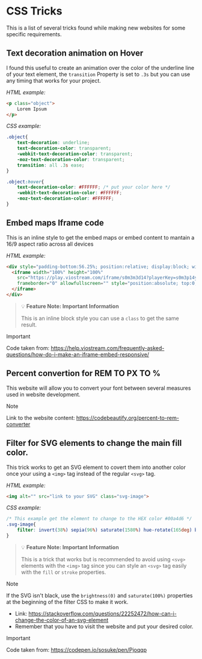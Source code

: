 # CSS Tricks 

This is a list of several tricks found while making new websites for some specific requirements.

## Text decoration animation on Hover

I found this useful to create an animation over the color of the underline line of your text element, the `transition` Property is set to `.3s` but you can use any timing that works for your project. 

*HTML example:*

```html
<p class="object">
    Lorem Ipsum
</p>
```
*CSS example:*

```css
.object{
    text-decoration: underline;
    text-decoration-color: transparent;
    -webkit-text-decoration-color: transparent;
    -moz-text-decoration-color: transparent;
    transition: all .3s ease;
}

.object:hover{
    text-decoration-color: #FFFFFF; /* put your color here */
    -webkit-text-decoration-color: #FFFFFF;
    -moz-text-decoration-color: #FFFFFF;
}
```

## Embed maps Iframe code

This is an inline style to get the embed maps or embed content to mantain a 16/9 aspect ratio across all devices 

*HTML example:*

```html
<div style="padding-bottom:56.25%; position:relative; display:block; width: 100%">
  <iframe width="100%" height="100%"
    src="https://play.viostream.com/iframe/s0m3m3d14?playerKey=s0m3p14y3r"
    frameborder="0" allowfullscreen="" style="position:absolute; top:0; left: 0">
  </iframe>
</div>
```

> 💡 **Feature Note: Important Information**
>
> This is an inline block style you can use a `class` to get the same result.

> [!IMPORTANT]
> Code taken from: https://help.viostream.com/frequently-asked-questions/how-do-i-make-an-iframe-embed-responsive/

## Percent convertion for REM TO PX TO %

This website will allow you to convert your font between several measures used in website development.

> [!NOTE]
> Link to the website content: https://codebeautify.org/percent-to-rem-converter

## Filter for SVG elements to change the main fill color.

This trick works to get an SVG element to covert them into another color once your using a `<img>` tag instead of the regular `<svg>` tag.

*HTML example:*

```html
<img alt="" src="link to your SVG" class="svg-image">
```

*CSS example:*

```css
/* This example get the element to change to the HEX color #00a4d6 */
.svg-image{
    filter: invert(38%) sepia(96%) saturate(1580%) hue-rotate(165deg) brightness(100%) contrast(101%);
}
```

> 💡 **Feature Note: Important Information**
>
> This is a trick that works but is recommended to avoid using `<svg>` elements with the `<img>` tag since you can style an `<svg>` tag easily with the `fill` or `stroke` properties.

> [!NOTE]
> If the SVG isn't black, use the `brightness(0)` and `saturate(100%)` properties at the beginning of the filter CSS to make it work.
> - Link: https://stackoverflow.com/questions/22252472/how-can-i-change-the-color-of-an-svg-element
> - Remember that you have to visit the website and put your desired color.

> [!IMPORTANT]
> Code taken from: https://codepen.io/sosuke/pen/Pjoqqp

